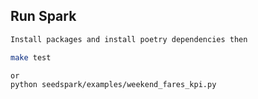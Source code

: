 

## Run Spark

```bash
Install packages and install poetry dependencies then

make test

or
python seedspark/examples/weekend_fares_kpi.py
```
